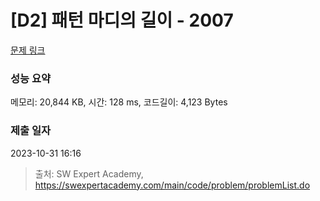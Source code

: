 # [D2] 패턴 마디의 길이 - 2007 

[문제 링크](https://swexpertacademy.com/main/code/problem/problemDetail.do?contestProbId=AV5P1kNKAl8DFAUq) 

### 성능 요약

메모리: 20,844 KB, 시간: 128 ms, 코드길이: 4,123 Bytes

### 제출 일자

2023-10-31 16:16



> 출처: SW Expert Academy, https://swexpertacademy.com/main/code/problem/problemList.do